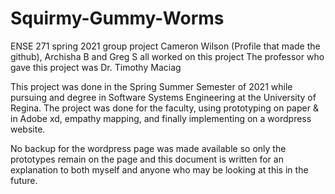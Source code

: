 # Squirmy-Gummy-Worms
ENSE 271 spring 2021 group project Cameron Wilson (Profile that made the github), Archisha B and Greg S all worked on this project 
The professor who gave this project was Dr. Timothy Maciag

This project was done in the Spring Summer Semester of 2021 while pursuing and degree in Software Systems Engineering at the University of Regina. The project was done for the faculty, using prototyping on paper & in Adobe xd, empathy mapping, and finally implementing on a wordpress website.

No backup for the wordpress page was made available so only the prototypes remain on the page and this document is written for an explanation to both myself and anyone who may be looking at this in the future.

